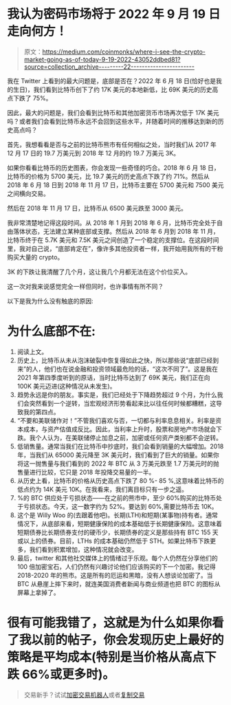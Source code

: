 # 我认为密码市场将于 2022 年 9 月 19 日走向何方！

> 原文：<https://medium.com/coinmonks/where-i-see-the-crypto-market-going-as-of-today-9-19-2022-43052ddbed81?source=collection_archive---------22----------------------->

我在 Twitter 上看到的最大问题是，底部是否在？2022 年 6 月 18 日(恰好也是我的生日)，我们看到比特币创下了约 17K 美元的本地新低，比 69K 美元的历史高点下跌了 75%。

因此，最大的问题是，我们会看到比特币和其他加密货币市场再次低于 17K 美元吗？或者我们会看到比特币永远不会回到这些水平，并随着时间的推移达到新的历史高点吗？

首先，我想看看是否与之前的比特币熊市有任何相似之处，当时我们从 2017 年 12 月 17 日的 19.7 万美元到 2018 年 12 月的约 19.7 万美元 3K。

如果你看看比特币的历史图表，你会发现一些奇怪的巧合。2018 年 6 月 18 日，比特币的价格为 5700 美元，比 19.7 美元的历史高点下跌了约 71%。然后从 2018 年 6 月 18 日到 2018 年 11 月 17 日，比特币主要在 5700 美元和 7500 美元之间横向交易。

然后在 2018 年 11 月 17 日，比特币从 6500 美元跌至 3000 美元。

我非常清楚地记得这段时间。从 2018 年 1 月到 2018 年 6 月，比特币完全处于自由落体状态，无法建立某种底部或支撑。然后从 2018 年 6 月到 2018 年 11 月，比特币终于在 5.7K 美元和 7.5K 美元之间创造了一个稳定的支撑位。在这段时间里，我对自己说，“底部肯定在”，像许多其他投资者一样，我开始用我所有的干粉购买大量的 crypto。

3K 的下跌让我清醒了几个月，这让我几个月都无法在这个价位买入。

这一次对我来说感觉完全一样但同时，也许事情有所不同？

以下是我为什么没有触底的原因:

# 为什么底部不在:

1.  阅读上文。
2.  历史上，比特币从未从泡沫破裂中恢复得如此之快，所以那些说“底部已经到来”的人，他们也在说金融和投资领域最危险的话，“这次不同了”。这是我在 2021 年第四季度听到的原话，当时比特币达到了 69K 美元，我们正在向 100K 美元迈进(这种情况从未发生)。
3.  趋势永远是你的朋友。事实是，我们已经处于下降趋势超过 9 个月，为什么我们会突然看到一个逆转，当宏观经济形势看起来比以往任何时候都糟糕，这导致我的第四点。
4.  “不要和美联储作对！”不管我们喜欢与否，一切都与利率息息相关。利率是资本成本，与资产估值成反比。因此，当利率上升时，股票和房地产市场就会下跌。我个人认为，在美联储停止加息之前，加密或任何资产类别都不会逆转。
5.  低销售量。通常当我们在比特币中抄底时，我们会看到销量的大幅增加。2018 年，当我们从 65000 美元降至 3K 美元时，我们看到了巨大的销量。如果你将这一抛售量与我们看到的 2022 年 BTC 从 3 万美元跌至 1.7 万美元时的抛售量进行比较，它只是 2018 年投降交易量的一半。
6.  从历史上看，比特币的价格从历史高点下跌了 80 %- 85 %,这意味着比特币的低点约为 14K 美元 10K。在我看来，我们离目标只有一步之遥。
7.  %的 BTC 供应处于亏损状态——在之前的熊市中，至少 60%购买的比特币处于亏损状态。今天，这一数字约为 52%。要达到 60%,需要比特币去 10K。
8.  这个是 Willy Woo 的(去跟着他吧)。长期(LTH)和短期(某事物)持有者。通常情况下，从底部来看，短期健康保险的成本基础低于长期健康保险。这意味着短期债券比长期债券支付的硬币少，长期债券的定义是那些持有 BTC 155 天或以上的债券。目前，LTHs 的成本基础仍然低于 STH。如果比特币下跌更多，我们看到积累增加，这种情况就会改变。
9.  最后，twitter 和其他社交媒体上的情绪过于乐观。每个人仍然在分享他们的 100 倍加密宝石，人们仍然有兴趣讨论他们应该购买的下一个加密。我记得 2018-2020 年的熊市。这是所有的厄运和黑暗，没有人想谈论加密了。当 BTC 从悬崖上摔下来时，就连美国消费者新闻与商业频道也把 BTC 的图标从屏幕上拿掉了。

# 很有可能我错了，这就是为什么如果你看了我以前的帖子，你会发现历史上最好的策略是平均成本(特别是当价格从高点下跌 66%或更多时)。

> 交易新手？试试[加密交易机器人](/coinmonks/crypto-trading-bot-c2ffce8acb2a)或者[复制交易](/coinmonks/top-10-crypto-copy-trading-platforms-for-beginners-d0c37c7d698c)